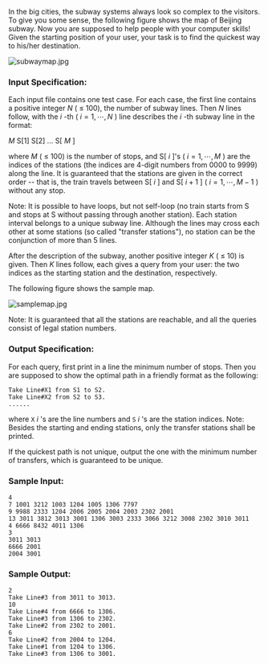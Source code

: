 <!-- Title
Subway Map (30)
-->
In the big cities, the subway systems always look so complex to the visitors.
To give you some sense, the following figure shows the map of Beijing subway.
Now you are supposed to help people with your computer skills! Given the
starting position of your user, your task is to find the quickest way to
his/her destination.

![subwaymap.jpg](https://images.ptausercontent.com/55799c23-4bdb-4e32-af7f-6d41accfdd2b.jpg)

### Input Specification:

Each input file contains one test case. For each case, the first line contains
a positive integer $N$ ( $\le$ 100), the number of subway lines. Then $N$
lines follow, with the $i$ -th ( $i=1, \cdots , N$ ) line describes the $i$
-th subway line in the format:

$M$ S[1] S[2] ... S[ $M$ ]

where $M$ ( $\le$ 100) is the number of stops, and S[ $i$ ]'s ( $i=1, \cdots ,
M$ ) are the indices of the stations (the indices are 4-digit numbers from
0000 to 9999) along the line. It is guaranteed that the stations are given in
the correct order -- that is, the train travels between S[ $i$ ] and S[ $i+1$
] ( $i=1, \cdots , M-1$ ) without any stop.

Note: It is possible to have loops, but not self-loop (no train starts from S
and stops at S without passing through another station). Each station interval
belongs to a unique subway line. Although the lines may cross each other at
some stations (so called "transfer stations"), no station can be the
conjunction of more than 5 lines.

After the description of the subway, another positive integer $K$ ( $\le$ 10)
is given. Then $K$ lines follow, each gives a query from your user: the two
indices as the starting station and the destination, respectively.

The following figure shows the sample map.

![samplemap.jpg](https://images.ptausercontent.com/932c8f1b-7dd5-489d-a774-a91c1fabba7f.jpg)

Note: It is guaranteed that all the stations are reachable, and all the
queries consist of legal station numbers.

### Output Specification:

For each query, first print in a line the minimum number of stops. Then you
are supposed to show the optimal path in a friendly format as the following:

```
Take Line#X1 from S1 to S2.
Take Line#X2 from S2 to S3.
......
```

where `X` $i$ 's are the line numbers and `S` $i$ 's are the station indices.
Note: Besides the starting and ending stations, only the transfer stations
shall be printed.

If the quickest path is not unique, output the one with the minimum number of
transfers, which is guaranteed to be unique.

### Sample Input:

```
4
7 1001 3212 1003 1204 1005 1306 7797
9 9988 2333 1204 2006 2005 2004 2003 2302 2001
13 3011 3812 3013 3001 1306 3003 2333 3066 3212 3008 2302 3010 3011
4 6666 8432 4011 1306
3
3011 3013
6666 2001
2004 3001
```

### Sample Output:

```
2
Take Line#3 from 3011 to 3013.
10
Take Line#4 from 6666 to 1306.
Take Line#3 from 1306 to 2302.
Take Line#2 from 2302 to 2001.
6
Take Line#2 from 2004 to 1204.
Take Line#1 from 1204 to 1306.
Take Line#3 from 1306 to 3001.
```
